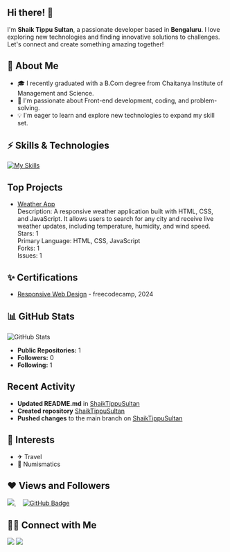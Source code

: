 ## Hi there! 👋

I'm **Shaik Tippu Sultan**, a passionate developer based in **Bengaluru**. I love exploring new technologies and finding innovative solutions to challenges. Let's connect and create something amazing together!

## 🚀 About Me

- 🎓 I recently graduated with a B.Com degree from Chaitanya Institute of Management and Science.
- 🌱 I'm passionate about Front-end development, coding, and problem-solving.
- 💡 I'm eager to learn and explore new technologies to expand my skill set.

## ⚡ Skills & Technologies

[![My Skills](https://skillicons.dev/icons?i=html,css,js,tailwind,git,github,react,vscode,npm,netlify&perline=8)](https://skillicons.dev)

## Top Projects

- [Weather App](https://github.com/sultan296/ShaikTippuSultan)  
  Description: A responsive weather application built with HTML, CSS, and JavaScript. It allows users to search for any city and receive live weather updates, including temperature, humidity, and wind speed.  
  Stars: 1  
  Primary Language: HTML, CSS, JavaScript  
  Forks: 1  
  Issues: 1

## ✨ Certifications

- [Responsive Web Design](https://www.freecodecamp.org/certification/Sultan991/responsive-web-design) - freecodecamp, 2024

## 📊 GitHub Stats

![GitHub Stats](https://github-readme-stats.vercel.app/api?username=sultan296&show_icons=true&theme=radical)

- **Public Repositories:** 1  
- **Followers:** 0  
- **Following:** 1

## Recent Activity

- **Updated README.md** in [ShaikTippuSultan](https://github.com/sultan296/ShaikTippuSultan)  
- **Created repository** [ShaikTippuSultan](https://github.com/sultan296/ShaikTippuSultan)  
- **Pushed changes** to the main branch on [ShaikTippuSultan](https://github.com/sultan296/ShaikTippuSultan)

## 🎈 Interests

- ✈ Travel
- 👛 Numismatics

## ❤ Views and Followers

<a href="https://github.com/sridharraj/github-profile-views-counter">
    <img src="https://komarev.com/ghpvc/?username=sridharrajaram">
</a> &nbsp; &nbsp;
<a href="https://github.com/sridharrajaram?tab=followers"><img src="https://img.shields.io/github/followers/sridharrajaram?label=Followers&style=social" alt="GitHub Badge"></a>


## 🤝🏻 Connect with Me

<p>
<a href = "linkedin":"https://www.linkedin.com/in/shaik-tippu-sultan/" target="_blank"><img src="https://img.icons8.com/fluent/48/000000/linkedin.png"/></a>
<a href = "https://www.github.com/sridharrajaram" target="_blank"><img src="https://img.icons8.com/fluent/48/000000/github.png"/></a>

</p>

